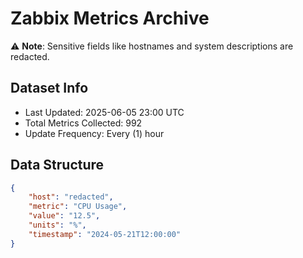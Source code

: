 # Zabbix Metrics Archive

⚠️ **Note**: Sensitive fields like hostnames and system descriptions are redacted.

## Dataset Info
- Last Updated: 2025-06-05 23:00 UTC
- Total Metrics Collected: 992
- Update Frequency: Every (1) hour

## Data Structure
```json
{
    "host": "redacted",
    "metric": "CPU Usage",
    "value": "12.5",
    "units": "%",
    "timestamp": "2024-05-21T12:00:00"
}
```
